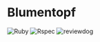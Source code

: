 # Blumentopf
![Ruby](https://img.shields.io/badge/ruby-3-red)
![Rspec](https://github.com/Flipez/blumentopf/workflows/Rspec/badge.svg)
![reviewdog](https://github.com/Flipez/blumentopf/workflows/reviewdog/badge.svg)